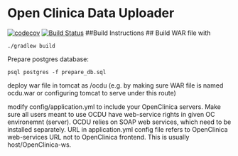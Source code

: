# Open Clinica Data Uploader
[![codecov](https://codecov.io/gh/thehyve/Open-Clinica-Data-Uploader/branch/master/graph/badge.svg)](https://codecov.io/gh/thehyve/Open-Clinica-Data-Uploader)
[![Build Status](https://travis-ci.org/thehyve/Open-Clinica-Data-Uploader.svg?branch=master)](https://travis-ci.org/thehyve/Open-Clinica-Data-Uploader)
##Build Instructions ##
Build WAR file with
```
./gradlew build
```
Prepare postgres database:
```
psql postgres -f prepare_db.sql
```
deploy war file in tomcat as /ocdu (e.g. by making sure WAR file is named ocdu.war or configuring tomcat to
serve under this route)

modify config/application.yml to include your OpenClinica servers.
Make sure all users meant to use OCDU have web-service rights in given OC environemnt (server).
OCDU relies on SOAP web services, which need to be installed separately. URL in application.yml config file
refers to OpenClinica web-services URL not to OpenClinica frontend. This is usually host/OpenClinica-ws.

